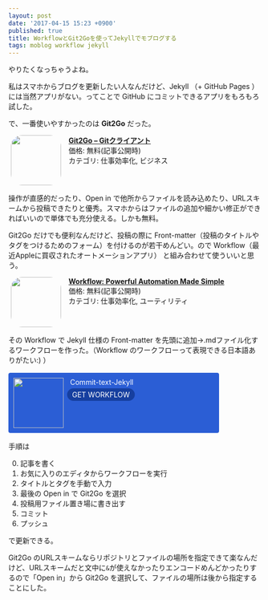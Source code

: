 ```yaml
---
layout: post
date: '2017-04-15 15:23 +0900'
published: true
title: WorkflowとGit2Goを使ってJekyllでモブログする
tags: moblog workflow jekyll
---
```

やりたくなっちゃうよね。

私はスマホからブログを更新したい人なんだけど、Jekyll （+ GitHub Pages ）には当然アプリがない。ってことで GitHub にコミットできるアプリをもろもろ試した。

で、一番使いやすかったのは **Git2Go** だった。

<span class="appIcon"><a href="https://itunes.apple.com/jp/app/git2go-git%E3%82%AF%E3%83%A9%E3%82%A4%E3%82%A2%E3%83%B3%E3%83%88/id963577401?mt=8&uo=4&at=10l4wP" target="itunes_store"><img class="appIconImg" height="100" src="http://is1.mzstatic.com/image/thumb/Purple71/v4/4d/31/33/4d31339b-cbd1-7998-453a-25839e699cea/source/100x100bb.jpg" style="border-radius:22px;-moz-border-radius:22px;-webkit-border-radius:22px;margin: 0px 15px 1px 5px;border:none;padding:0px;float:left;"></a></span><span class="appName"><strong><a href="https://itunes.apple.com/jp/app/git2go-git%E3%82%AF%E3%83%A9%E3%82%A4%E3%82%A2%E3%83%B3%E3%83%88/id963577401?mt=8&uo=4&at=10l4wP" target="itunes_store">Git2Go – Gitクライアント</a></strong></span><br><span class="appPrice">価格: 無料(記事公開時)</span><br><span class="appCategory">カテゴリ: 仕事効率化, ビジネス</span><br><br style="clear:both;">

操作が直感的だったり、Open in で他所からファイルを読み込めたり、URLスキームから投稿できたりと優秀。スマホからはファイルの追加や細かい修正ができればいいので単体でも充分使える。しかも無料。

Git2Go だけでも便利なんだけど、投稿の際に Front-matter（投稿のタイトルやタグをつけるためのフォーム）を付けるのが若干めんどい。ので Workflow（最近Appleに買収されたオートメーションアプリ） と組み合わせて使ういいと思う。

<span class="appIcon"><a href="https://itunes.apple.com/jp/app/workflow-powerful-automation-made-simple/id915249334?mt=8&uo=4&at=10l4wP" target="itunes_store"><img class="appIconImg" height="100" src="http://is1.mzstatic.com/image/thumb/Purple111/v4/19/ce/ee/19ceeeb1-fb84-2e82-2474-421fdeb936fc/source/100x100bb.jpg" style="border-radius:22px;-moz-border-radius:22px;-webkit-border-radius:22px;margin: 0px 15px 1px 5px;border:none;padding:0px;float:left;"></a></span><span class="appName"><strong><a href="https://itunes.apple.com/jp/app/workflow-powerful-automation-made-simple/id915249334?mt=8&uo=4&at=10l4wP" target="itunes_store">Workflow: Powerful Automation Made Simple</a></strong></span><br><span class="appPrice">価格: 無料(記事公開時)</span><br><span class="appCategory">カテゴリ: 仕事効率化, ユーティリティ</span><br><br style="clear:both;">

その Workflow で Jekyll 仕様の Front-matter を先頭に追加→.mdファイル化するワークフローを作った。（Workflow のワークフローって表現できる日本語ありがたい:) ）

<div style='max-width:400px;background:#2B5ED5;padding:10px;margin:16px 0;border-radius:4px;'><a href='https://workflow.is/workflows/e133067dbb89466692b763e138823315' style='color:white;text-decoration:none;'><img width='100' height='100' align='left' src='https://workflow-gallery.s3.amazonaws.com/workflow_icons/e133067dbb89466692b763e138823315.png' style='padding:0px;border:none;'><span style='margin:10px;'>Commit-text-Jekyll</span><br><div style='float:left;color:white;background:#163F9F;margin:4px;padding:4px 10px;border-radius:50px;'>GET WORKFLOW</div></a><br clear='all'></div>

手順は

0. 記事を書く
1. お気に入りのエディタからワークフローを実行
2. タイトルとタグを手動で入力
3. 最後の Open in で Git2Go を選択
4. 投稿用ファイル置き場に書き出す
5. コミット
6. プッシュ

で更新できる。

Git2Go のURLスキームならリポジトリとファイルの場所を指定できて楽なんだけど、URLスキームだと文中に`&`が使えなかったりエンコードめんどかったりするので「Open in」から Git2Go を選択して、ファイルの場所は後から指定することにした。